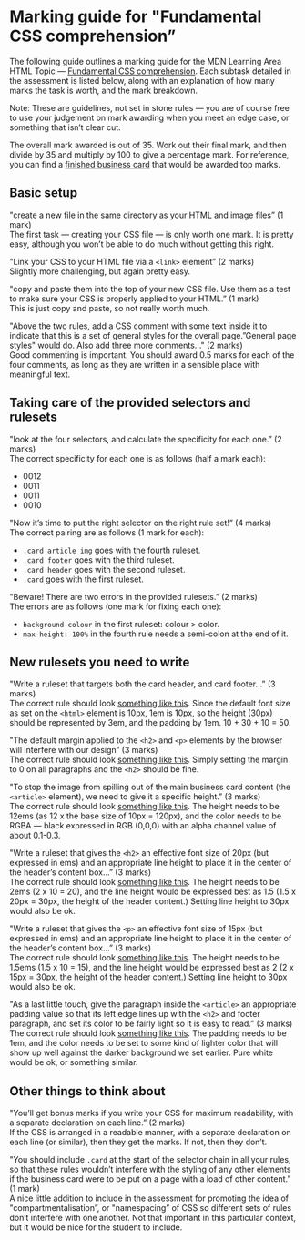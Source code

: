 Marking guide for "Fundamental CSS comprehension”
=================================================

The following guide outlines a marking guide for the MDN Learning Area HTML Topic — [Fundamental CSS comprehension](https://developer.mozilla.org/en-US/Learn/CSS/Introduction_to_CSS/Fundamental_CSS_comprehension). Each subtask detailed in the assessment is listed below, along with an explanation of how many marks the task is worth, and the mark breakdown.

Note: These are guidelines, not set in stone rules — you are of course free to use your judgement on mark awarding when you meet an edge case, or something that isn’t clear cut.

The overall mark awarded is out of 35. Work out their final mark, and then divide by 35 and multiply by 100 to give a percentage mark. For reference, you can find a [finished business card](https://mdn.github.io/learning-area/css/introduction-to-css/fundamental-css-comprehension-finished/) that would be awarded top marks.

Basic setup
-----------

 "create a new file in the same directory as your HTML and image files” (1 mark)   
The first task — creating your CSS file — is only worth one mark. It is pretty easy, although you won’t be able to do much without getting this right.

 "Link your CSS to your HTML file via a `<link>` element” (2 marks)   
Slightly more challenging, but again pretty easy.

 "copy and paste them into the top of your new CSS file. Use them as a test to make sure your CSS is properly applied to your HTML.” (1 mark)   
This is just copy and paste, so not really worth much.

 "Above the two rules, add a CSS comment with some text inside it to indicate that this is a set of general styles for the overall page.”General page styles" would do. Also add three more comments…" (2 marks)   
Good commenting is important. You should award 0.5 marks for each of the four comments, as long as they are written in a sensible place with meaningful text.

Taking care of the provided selectors and rulesets
--------------------------------------------------

 "look at the four selectors, and calculate the specificity for each one.” (2 marks)   
The correct specificity for each one is as follows (half a mark each):

-   0012
-   0011
-   0011
-   0010

 "Now it’s time to put the right selector on the right rule set!” (4 marks)   
The correct pairing are as follows (1 mark for each):

-   `.card article img` goes with the fourth ruleset.
-   `.card footer` goes with the third ruleset.
-   `.card header` goes with the second ruleset.
-   `.card` goes with the first ruleset.

 "Beware! There are two errors in the provided rulesets.” (2 marks)   
The errors are as follows (one mark for fixing each one):

-   `background-colour` in the first ruleset: colour &gt; color.
-   `max-height: 100%` in the fourth rule needs a semi-colon at the end of it.

New rulesets you need to write
------------------------------

 "Write a ruleset that targets both the card header, and card footer…” (3 marks)   
The correct rule should look [something like this](https://github.com/mdn/learning-area/blob/master/css/introduction-to-css/fundamental-css-comprehension-finished/style.css#L30-L33). Since the default font size as set on the `<html>` element is 10px, 1em is 10px, so the height (30px) should be represented by 3em, and the padding by 1em. 10 + 30 + 10 = 50.

 "The default margin applied to the `<h2>` and `<p>` elements by the browser will interfere with our design” (3 marks)   
The correct rule should look [something like this](https://github.com/mdn/learning-area/blob/master/css/introduction-to-css/fundamental-css-comprehension-finished/style.css#L24-L26). Simply setting the margin to 0 on all paragraphs and the `<h2>` should be fine.

 "To stop the image from spilling out of the main business card content (the `<article>` element), we need to give it a specific height.” (3 marks)   
The correct rule should look [something like this](https://github.com/mdn/learning-area/blob/master/css/introduction-to-css/fundamental-css-comprehension-finished/style.css#L57-L60). The height needs to be 12ems (as 12 x the base size of 10px = 120px), and the color needs to be RGBA — black expressed in RGB (0,0,0) with an alpha channel value of about 0.1-0.3.

 "Write a ruleset that gives the `<h2>` an effective font size of 20px (but expressed in ems) and an appropriate line height to place it in the center of the header’s content box…” (3 marks)   
The correct rule should look [something like this](https://github.com/mdn/learning-area/blob/master/css/introduction-to-css/fundamental-css-comprehension-finished/style.css#L46-L48). The height needs to be 2ems (2 x 10 = 20), and the line height would be expressed best as 1.5 (1.5 x 20px = 30px, the height of the header content.) Setting line height to 30px would also be ok.

 "Write a ruleset that gives the `<p>` an effective font size of 15px (but expressed in ems) and an appropriate line height to place it in the center of the header’s content box…” (3 marks)   
The correct rule should look [something like this](https://github.com/mdn/learning-area/blob/master/css/introduction-to-css/fundamental-css-comprehension-finished/style.css#L50-L53). The height needs to be 1.5ems (1.5 x 10 = 15), and the line height would be expressed best as 2 (2 x 15px = 30px, the height of the header content.) Setting line height to 30px would also be ok.

 "As a last little touch, give the paragraph inside the `<article>` an appropriate padding value so that its left edge lines up with the `<h2>` and footer paragraph, and set its color to be fairly light so it is easy to read.” (3 marks)   
The correct rule should look [something like this](https://github.com/mdn/learning-area/blob/master/css/introduction-to-css/fundamental-css-comprehension-finished/style.css#L67-L70). The padding needs to be 1em, and the color needs to be set to some kind of lighter color that will show up well against the darker background we set earlier. Pure white would be ok, or something similar.

Other things to think about
---------------------------

 "You’ll get bonus marks if you write your CSS for maximum readability, with a separate declaration on each line.” (2 marks)   
If the CSS is arranged in a readable manner, with a separate declaration on each line (or similar), then they get the marks. If not, then they don’t.

 "You should include `.card` at the start of the selector chain in all your rules, so that these rules wouldn’t interfere with the styling of any other elements if the business card were to be put on a page with a load of other content.” (1 mark)   
A nice little addition to include in the assessment for promoting the idea of "compartmentalisation”, or "namespacing” of CSS so different sets of rules don’t interfere with one another. Not that important in this particular context, but it would be nice for the student to include.

